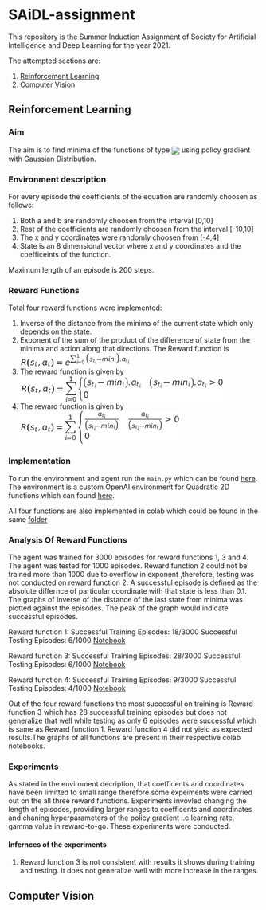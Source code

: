 # SAiDL-assignment
This repository is the Summer Induction Assignment of Society for Artificial Intelligence and Deep Learning for the year 2021.

The attempted sections are:

1. [Reinforcement Learning](https://github.com/soham-chitnis10/SAiDL-assignment/tree/main/RL)
2. [Computer Vision](https://github.com/soham-chitnis10/SAiDL-assignment/tree/main/Computer%20Vision)

## Reinforcement Learning
### Aim
The aim is to find minima of the functions of type <img src="http://www.sciweavers.org/tex2img.php?eq=ax%5E2%20%2B%20by%5E2%20%2B%20cxy%20%2B%20dx%20%2B%20ey%20%2B%20f&bc=White&fc=Black&im=jpg&fs=12&ff=arev&edit=0" align = "center">
using policy gradient with Gaussian Distribution.
### Environment description
For every episode the coefficients of the equation are randomly choosen as follows:

1. Both a and b are randomly choosen from the interval [0,10]
2. Rest of the coefficients are randomly choosen from the interval [-10,10]
3. The x and y coordinates were randomly choosen from [-4,4]
4. State is an 8 dimensional vector where x and y coordinates and the coefficeints of the function.

Maximum length of an episode is 200 steps.
### Reward Functions
Total four reward functions were implemented:

1. Inverse of the distance from the minima of the current state which only depends on the state.
2. Exponent of the sum of the product of the difference of state from the minima and action along that directions. The Reward function is <img src = "images/reward_func_2.jpg" align = "center">
3. The reward function is given by <img src = "images/reward_func_3.jpg" align = "center">
4. The reward function is given by <img src = "images/reward_func_4.jpg" align = "center">

### Implementation
To run the environment and agent run the ```main.py``` which can be found [here](https://github.com/soham-chitnis10/SAiDL-assignment/blob/main/RL/main.py). The environment is a custom OpenAI environment for Quadratic 2D functions which can found [here](https://github.com/soham-chitnis10/SAiDL-assignment/blob/main/RL/Quadratic_2D_env.py).

All four functions are also implemented in colab which could be found in the same [folder](https://github.com/soham-chitnis10/SAiDL-assignment/tree/main/RL)

### Analysis Of Reward Functions
The agent was trained for 3000 episodes for reward functions 1, 3 and 4. The agent was tested for 1000 episodes. Reward function 2 could not be trained more than 1000 due to overflow in exponent ,therefore, testing was not conducted on reward function 2. A successful episode is defined as the absolute differnce of particular coordinate with that state is less than 0.1. The graphs of Inverse of the distance of the last state from minima was plotted against the episodes. The peak of the graph would indicate successful episodes.

Reward function 1: Successful Training Episodes: 18/3000 Successful Testing Episodes: 6/1000 [Notebook](https://github.com/soham-chitnis10/SAiDL-assignment/blob/main/RL/Reinforcement_Learning_using_Policy_gradient.ipynb)

Reward function 3: Successful Training Episodes: 28/3000 Successful Testing Episodes: 6/1000 [Notebook](https://github.com/soham-chitnis10/SAiDL-assignment/blob/main/RL/Reinforcement_Learning_using_Policy_gradient(Reward%20function%203).ipynb)

Reward function 4: Successful Training Episodes: 9/3000 Successful Testing Episodes: 4/1000 [Notebook](https://github.com/soham-chitnis10/SAiDL-assignment/blob/main/RL/Reinforcement_Learning_using_Policy_gradient(Reward%20function%204).ipynb)

Out of the four reward functions the most successful on training is Reward function 3 which has 28 successful training episodes but does not generalize that well while testing as only 6 episodes were successful which is same as Reward function 1. Reward function 4 did not yield as expected results.The graphs of all functions are present in their respective colab notebooks.

### Experiments
As stated in the enviroment decription, that coefficents and coordinates have been limitted to small range therefore some expeiments were carried out on the all three reward functions. Experiments invovled changing the length of episodes, providing larger ranges to coefficents and coordinates and chaning hyperparameters of the policy gradient i.e learning rate, gamma value in reward-to-go. These experiments were conducted. 
#### Infernces of the experiments
1. Reward function 3 is not consistent with results it shows during training and testing. It does not generalize well with more increase in the ranges.

## Computer Vision
